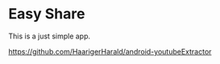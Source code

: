 # Easy Share
This is a just simple app.

https://github.com/HaarigerHarald/android-youtubeExtractor
